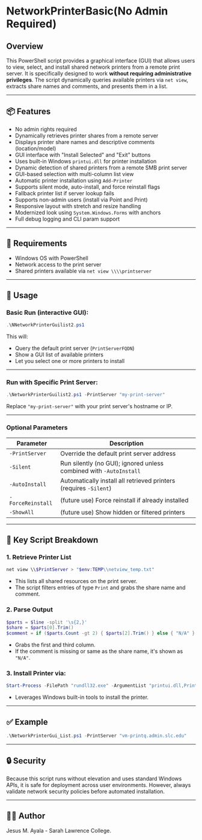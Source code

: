 # NetworkPrinterBasic(No Admin Required)

## Overview

This PowerShell script provides a graphical interface (GUI) that allows users to view, select, and install shared network printers from a remote print server. It is specifically designed to work **without requiring administrative privileges**. The script dynamically queries available printers via `net view`, extracts share names and comments, and presents them in a list.

---

## 📦 Features

- No admin rights required
- Dynamically retrieves printer shares from a remote server
- Displays printer share names and descriptive comments (location/model)
- GUI interface with "Install Selected" and "Exit" buttons
- Uses built-in Windows `printui.dll` for printer installation
- Dynamic detection of shared printers from a remote SMB print server
- GUI-based selection with multi-column list view
- Automatic printer installation using `Add-Printer`
- Supports silent mode, auto-install, and force reinstall flags
- Fallback printer list if server lookup fails
- Supports non-admin users (install via Point and Print)
- Responsive layout with stretch and resize handling
- Modernized look using `System.Windows.Forms` with anchors
- Full debug logging and CLI param support
---

## 🔧 Requirements

- Windows OS with PowerShell
- Network access to the print server
- Shared printers available via `net view \\\\printserver`

---

## 🚀 Usage

### Basic Run (interactive GUI):

```powershell
.\NNetworkPrinterGuilist2.ps1
```

This will:
- Query the default print server (`PrintServerFQDN`)
- Show a GUI list of available printers
- Let you select one or more printers to install

---

### Run with Specific Print Server:

```powershell
.\NetworkPrinterGuilist2.ps1 -PrintServer "my-print-server"
```

Replace `"my-print-server"` with your print server's hostname or IP.

---

### Optional Parameters

| Parameter        | Description                                                             |
|------------------|-------------------------------------------------------------------------|
| `-PrintServer`   | Override the default print server address                               |
| `-Silent`        | Run silently (no GUI); ignored unless combined with `-AutoInstall`      |
| `-AutoInstall`   | Automatically install all retrieved printers (requires `-Silent`)       |
| `-ForceReinstall`| (future use) Force reinstall if already installed                       |
| `-ShowAll`       | (future use) Show hidden or filtered printers                           |

---

## 🧠 Key Script Breakdown

### 1. Retrieve Printer List

```powershell
net view \\$PrintServer > "$env:TEMP\\netview_temp.txt"
```

- This lists all shared resources on the print server.
- The script filters entries of type `Print` and grabs the share name and comment.

### 2. Parse Output

```powershell
$parts = $line -split '\s{2,}'
$share = $parts[0].Trim()
$comment = if ($parts.Count -gt 2) { $parts[2].Trim() } else { "N/A" }
```

- Grabs the first and third column.
- If the comment is missing or same as the share name, it's shown as `"N/A"`.

### 3. Install Printer via:

```powershell
Start-Process -FilePath "rundll32.exe" -ArgumentList "printui.dll,PrintUIEntry /in /n`"$fullPath`""
```

- Leverages Windows built-in tools to install the printer.

---

## ✅ Example

```powershell
.\NetworkPrinterGui_List.ps1 -PrintServer "vm-printq.admin.slc.edu"
```

---

## 🔒 Security

Because this script runs without elevation and uses standard Windows APIs, it is safe for deployment across user environments. However, always validate network security policies before automated installation.

---

## 👨‍💻 Author

Jesus M. Ayala - Sarah Lawrence College.
